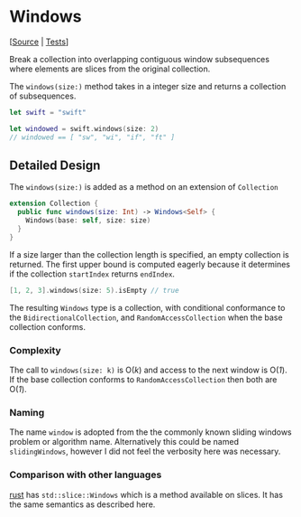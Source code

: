 # Windows

[[Source](https://github.com/apple/swift-algorithms/blob/main/Sources/Algorithms/Windows.swift) | 
 [Tests](https://github.com/apple/swift-algorithms/blob/main/Tests/SwiftAlgorithmsTests/WindowsTests.swift)]

Break a collection into overlapping contiguous window subsequences where
elements are slices from the original collection.

The `windows(size:)` method takes in a integer size and returns a collection of 
subsequences.

```swift
let swift = "swift"

let windowed = swift.windows(size: 2) 
// windowed == [ "sw", "wi", "if", "ft" ]
```

## Detailed Design

The `windows(size:)` is added as a method on an extension of  `Collection`

```swift
extension Collection {
  public func windows(size: Int) -> Windows<Self> {
    Windows(base: self, size: size)
  }
}
```

If a size larger than the collection length is specified, an empty collection is returned. 
The first upper bound is computed eagerly because it determines if the collection 
`startIndex` returns `endIndex`. 

```swift
[1, 2, 3].windows(size: 5).isEmpty // true
```

The resulting `Windows` type is a collection, with conditional conformance to the 
`BidirectionalCollection`, and `RandomAccessCollection`  when the base collection
conforms.

### Complexity

The call to `windows(size: k)` is O(_k_) and access to the next window is O(_1_). If the base 
collection conforms to `RandomAccessCollection` then both are O(_1_).

### Naming

The name `window` is adopted from the the commonly known sliding windows problem 
or algorithm name. Alternatively this could be named `slidingWindows`, however I did 
not feel the verbosity here was necessary.

### Comparison with other languages

[rust](https://doc.rust-lang.org/std/slice/struct.Windows.html) has 
`std::slice::Windows`  which is a method available on slices. It has the same 
semantics as described here.
